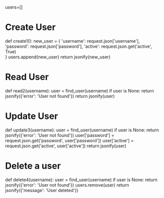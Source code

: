 users=[]

# Create User

def create1():
    new_user = {
        'username': request.json['username'],
        'password': request.json['password'],
        'active': request.json.get('active', True)  
    }
    users.append(new_user)
    return jsonify(new_user)

# Read User

def read2(username):
    user = find_user(username)
    if user is None:
        return jsonify({'error': 'User not found'})
    return jsonify(user)

# Update User

def update3(username):
    user = find_user(username)
    if user is None:
        return jsonify({'error': 'User not found'})
    user['password'] = request.json.get('password', user['password'])
    user['active'] = request.json.get('active', user['active'])
    return jsonify(user)

# Delete a user

def delete4(username):
    user = find_user(username)
    if user is None:
        return jsonify({'error': 'User not found'})
    users.remove(user)
    return jsonify({'message': 'User deleted'})
